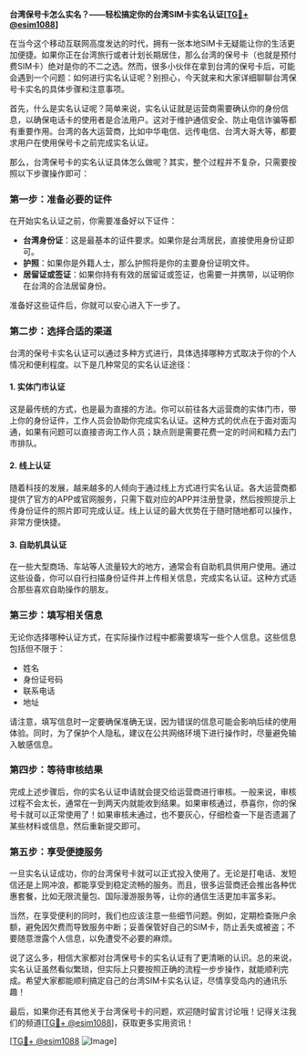 **台湾保号卡怎么实名？——轻松搞定你的台湾SIM卡实名认证[[TG💪+ @esim1088](https://t.me/s/esim1088)]**

在当今这个移动互联网高度发达的时代，拥有一张本地SIM卡无疑能让你的生活更加便捷。如果你正在台湾旅行或者计划长期居住，那么台湾的保号卡（也就是预付费SIM卡）绝对是你的不二之选。然而，很多小伙伴在拿到台湾的保号卡后，可能会遇到一个问题：如何进行实名认证呢？别担心，今天就来和大家详细聊聊台湾保号卡实名的具体步骤和注意事项。

首先，什么是实名认证呢？简单来说，实名认证就是运营商需要确认你的身份信息，以确保电话卡的使用者是合法用户。这对于维护通信安全、防止电信诈骗等都有重要作用。台湾的各大运营商，比如中华电信、远传电信、台湾大哥大等，都要求用户在使用保号卡之前完成实名认证。

那么，台湾保号卡的实名认证具体怎么做呢？其实，整个过程并不复杂，只需要按照以下步骤操作即可：

### **第一步：准备必要的证件**
在开始实名认证之前，你需要准备好以下证件：
- **台湾身份证**：这是最基本的证件要求。如果你是台湾居民，直接使用身份证即可。
- **护照**：如果你是外籍人士，那么护照将是你的主要身份证明文件。
- **居留证或签证**：如果你持有有效的居留证或签证，也需要一并携带，以证明你在台湾的合法居留身份。

准备好这些证件后，你就可以安心进入下一步了。

### **第二步：选择合适的渠道**
台湾的保号卡实名认证可以通过多种方式进行，具体选择哪种方式取决于你的个人情况和便利程度。以下是几种常见的实名认证途径：

#### **1. 实体门市认证**
这是最传统的方式，也是最为直接的方法。你可以前往各大运营商的实体门市，带上你的身份证件，工作人员会协助你完成实名认证。这种方式的优点在于面对面沟通，如果有问题可以直接咨询工作人员；缺点则是需要花费一定的时间和精力去门市排队。

#### **2. 线上认证**
随着科技的发展，越来越多的人倾向于通过线上方式进行实名认证。各大运营商都提供了官方的APP或官网服务，只需下载对应的APP并注册登录，然后按照提示上传身份证件的照片即可完成认证。线上认证的最大优势在于随时随地都可以操作，非常方便快捷。

#### **3. 自助机具认证**
在一些大型商场、车站等人流量较大的地方，通常会有自助机具供用户使用。通过这些设备，你可以自行扫描身份证件并上传相关信息，完成实名认证。这种方式适合那些喜欢自助操作的朋友。

### **第三步：填写相关信息**
无论你选择哪种认证方式，在实际操作过程中都需要填写一些个人信息。这些信息包括但不限于：
- 姓名
- 身份证号码
- 联系电话
- 地址

请注意，填写信息时一定要确保准确无误，因为错误的信息可能会影响后续的使用体验。同时，为了保护个人隐私，建议在公共网络环境下进行操作时，尽量避免输入敏感信息。

### **第四步：等待审核结果**
完成上述步骤后，你的实名认证申请就会提交给运营商进行审核。一般来说，审核过程不会太长，通常在一到两天内就能收到结果。如果审核通过，恭喜你，你的保号卡就可以正常使用了！如果审核未通过，也不要灰心，仔细检查一下是否遗漏了某些材料或信息，然后重新提交即可。

### **第五步：享受便捷服务**
一旦实名认证成功，你的台湾保号卡就可以正式投入使用了。无论是打电话、发短信还是上网冲浪，都能享受到稳定流畅的服务。而且，很多运营商还会推出各种优惠套餐，比如无限流量包、国际漫游服务等，让你的通信生活更加丰富多彩。

当然，在享受便利的同时，我们也应该注意一些细节问题。例如，定期检查账户余额，避免因欠费而导致服务中断；妥善保管好自己的SIM卡，防止丢失或被盗；不要随意泄露个人信息，以免遭受不必要的麻烦。

说了这么多，相信大家都对台湾保号卡的实名认证有了更清晰的认识。总的来说，实名认证虽然看似繁琐，但实际上只要按照正确的流程一步步操作，就能顺利完成。希望大家都能顺利搞定自己的台湾SIM卡实名认证，尽情享受岛内的通讯乐趣！

最后，如果你还有其他关于台湾保号卡的问题，欢迎随时留言讨论哦！记得关注我们的频道[[TG💪+ @esim1088](https://t.me/s/esim1088)]，获取更多实用资讯！

[[TG💪+ @esim1088](https://t.me/s/esim1088) ![Image](https://i.postimg.cc/4NQfJmqS/Snipaste-2025-05-13-00-14-12.png)]